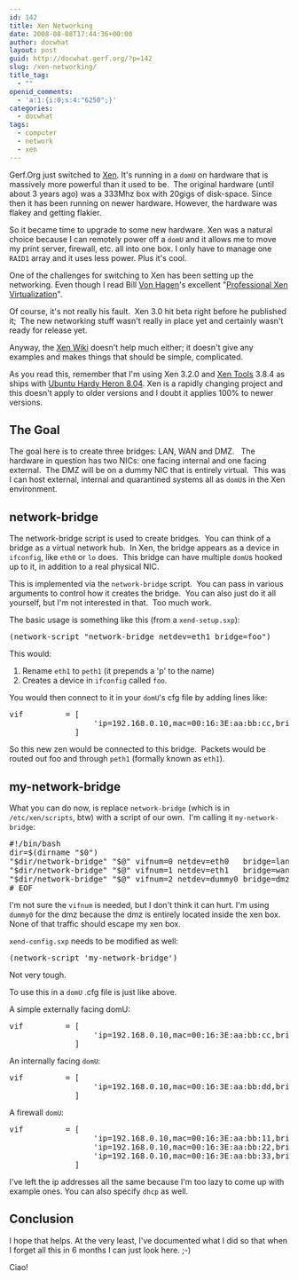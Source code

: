 ```yaml
---
id: 142
title: Xen Networking
date: 2008-08-08T17:44:36+00:00
author: docwhat
layout: post
guid: http://docwhat.gerf.org/?p=142
slug: /xen-networking/
title_tag:
  - ""
openid_comments:
  - 'a:1:{i:0;s:4:"6250";}'
categories:
  - docwhat
tags:
  - computer
  - network
  - xen
---
```

Gerf.Org just switched to <a title="The Xen Homepage" href="http://www.xen.org/">Xen</a>. It's running in a <code>domU</code> on hardware that is massively more powerful than it used to be.  The original hardware (until about 3 years ago) was a 333Mhz box with 20gigs of disk-space. Since then it has been running on newer hardware.  However, the hardware was flakey and getting flakier.

So it became time to upgrade to some new hardware.  Xen was a natural choice because I can remotely power off a <code>domU</code> and it allows me to move my print server, firewall, etc. all into one box.  I only have to manage one <code>RAID1</code> array and it uses less power.  Plus it's cool.

One of the challenges for switching to Xen has been setting up the networking. Even though I read Bill <a title="Bill von Hagen's web site" href="http://www.vonhagen.org/">Von Hagen</a>'s excellent "<a name="evtst|a|0470138114" href="http://www.amazon.com/Professional-Xen-Virtualization-William-Hagen/dp/0470138114%3FSubscriptionId%3D02E5W5871AJF7PMMMS82%26tag%3Dws%26linkCode%3Dxm2%26camp%3D2025%26creative%3D165953%26creativeASIN%3D0470138114">Professional Xen Virtualization</a>".

<!--more-->Of course, it's not really his fault.  Xen 3.0 hit beta right before he published it;  The new networking stuff wasn't really in place yet and certainly wasn't ready for release yet.

Anyway, the <a href="http://wiki.xensource.com/xenwiki/XenNetworking">Xen Wiki</a> doesn't help much either; it doesn't give any examples and makes things that should be simple, complicated.

As you read this, remember that I'm using Xen 3.2.0 and <a href="http://www.xen-tools.org/software/xen-tools/">Xen Tools</a> 3.8.4 as ships with <a href="http://releases.ubuntu.com/releases/8.04/">Ubuntu Hardy Heron 8.04</a>. Xen is a rapidly changing project and this doesn't apply to older versions and I doubt it applies 100% to newer versions.
<h2>The Goal</h2>
The goal here is to create three bridges: LAN, WAN and DMZ.   The hardware in question has two NICs: one facing internal and one facing external.  The DMZ will be on a dummy NIC that is entirely virtual.  This was I can host external, internal and quarantined systems all as <code>domU</code>s in the Xen environment.
<h2>network-bridge</h2>
The network-bridge script is used to create bridges.  You can think of a bridge as a virtual network hub.  In Xen, the bridge appears as a device in <code>ifconfig</code>, like <code>eth0</code> or <code>lo</code> does.  This bridge can have multiple <code>domU</code>s hooked up to it, in addition to a real physical NIC.

This is implemented via the <code>network-bridge</code> script.  You can pass in various arguments to control how it creates the bridge.  You can also just do it all yourself, but I'm not interested in that.  Too much work.

The basic usage is something like this (from a <code>xend-setup.sxp</code>):
<pre>(network-script "network-bridge netdev=eth1 bridge=foo")</pre>
This would:
<ol>
	<li>Rename <code>eth1</code> to <code>peth1</code> (it prepends a 'p' to the name)</li>
	<li>Creates a device in <code>ifconfig</code> called <code>foo</code>.</li>
</ol>
You would then connect to it in your <code>domU</code>'s cfg file by adding lines like:
<pre>vif         = [
                  'ip=192.168.0.10,mac=00:16:3E:aa:bb:cc,bridge=foo'
              ]</pre>
So this new zen would be connected to this bridge.  Packets would be routed out foo and through <code>peth1</code> (formally known as <code>eth1</code>).
<h2>my-network-bridge</h2>
What you can do now, is replace <code>network-bridge</code> (which is in <code>/etc/xen/scripts</code>, btw) with a script of our own.  I'm calling it <code>my-network-bridge</code>:
<pre>#!/bin/bash
dir=$(dirname "$0")
"$dir/network-bridge" "$@" vifnum=0 netdev=eth0   bridge=lan
"$dir/network-bridge" "$@" vifnum=1 netdev=eth1   bridge=wan
"$dir/network-bridge" "$@" vifnum=2 netdev=dummy0 bridge=dmz
# EOF</pre>
I'm not sure the <code>vifnum</code> is needed, but I don't think it can hurt.  I'm using <code>dummy0</code> for the dmz because the dmz is entirely located inside the xen box.  None of that traffic should escape my xen box.

<code>xend-config.sxp</code> needs to be modified as well:
<pre>(network-script 'my-network-bridge')</pre>
Not very tough.

To use this in a <code>domU</code> .cfg file is just like above.

A simple externally facing domU:
<pre>vif         = [
                  'ip=192.168.0.10,mac=00:16:3E:aa:bb:cc,bridge=wan'
              ]</pre>
An internally facing <code>domU</code>:
<pre>vif         = [
                  'ip=192.168.0.10,mac=00:16:3E:aa:bb:dd,bridge=lan'
              ]</pre>
A firewall <code>domU</code>:
<pre>vif         = [
                  'ip=192.168.0.10,mac=00:16:3E:aa:bb:11,bridge=wan',
                  'ip=192.168.0.10,mac=00:16:3E:aa:bb:22,bridge=lan',
                  'ip=192.168.0.10,mac=00:16:3E:aa:bb:33,bridge=dmz',
              ]</pre>
I've left the ip addresses all the same because I'm too lazy to come up with example ones.  You can also specify <code>dhcp</code> as well.
<h2>Conclusion</h2>
I hope that helps.  At the very least, I've documented what I did so that when I forget all this in 6 months I can just look here. ;-)

Ciao!